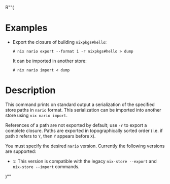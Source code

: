 R""(

# Examples

* Export the closure of building `nixpkgs#hello`:

  ```console
  # nix nario export --format 1 -r nixpkgs#hello > dump
  ```

  It can be imported in another store:

  ```console
  # nix nario import < dump
  ```

# Description

This command prints on standard output a serialization of the specified store paths in `nario` format. This serialization can be imported into another store using `nix nario import`.

References of a path are not exported by default; use `-r` to export a complete closure.
Paths are exported in topographically sorted order (i.e. if path `X` refers to `Y`, then `Y` appears before `X`).

You must specify the desired `nario` version. Currently the following versions are supported:

* `1`: This version is compatible with the legacy `nix-store --export` and `nix-store --import` commands.

)""
